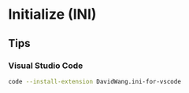 # Initialize (INI)

## Tips

### Visual Studio Code

```sh
code --install-extension DavidWang.ini-for-vscode
```
